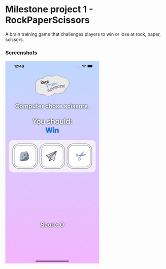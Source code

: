 # Milestone project 1 - RockPaperScissors
A brain training game that challenges players to win or lose at rock, paper, scissors.
### Screenshots
![Screenshot 5](./Screenshots/screenshot05.gif)